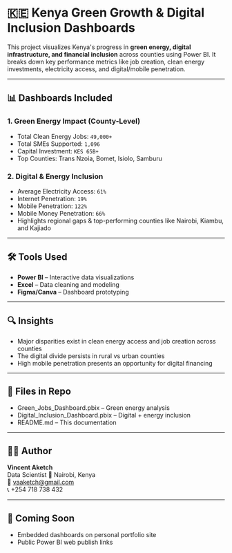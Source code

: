 # 🇰🇪 Kenya Green Growth & Digital Inclusion Dashboards

This project visualizes Kenya's progress in **green energy, digital infrastructure, and financial inclusion** across counties using Power BI. It breaks down key performance metrics like job creation, clean energy investments, electricity access, and digital/mobile penetration.

---

## 📊 Dashboards Included

### 1. **Green Energy Impact (County-Level)**
- Total Clean Energy Jobs: `49,000+`
- Total SMEs Supported: `1,096`
- Capital Investment: `KES 65B+`
- Top Counties: Trans Nzoia, Bomet, Isiolo, Samburu

### 2. **Digital & Energy Inclusion**
- Average Electricity Access: `61%`
- Internet Penetration: `19%`
- Mobile Penetration: `122%`
- Mobile Money Penetration: `66%`
- Highlights regional gaps & top-performing counties like Nairobi, Kiambu, and Kajiado

---

## 🛠 Tools Used
- **Power BI** – Interactive data visualizations
- **Excel** – Data cleaning and modeling
- **Figma/Canva** – Dashboard prototyping

---

## 🔍 Insights
- Major disparities exist in clean energy access and job creation across counties
- The digital divide persists in rural vs urban counties
- High mobile penetration presents an opportunity for digital financing

---

## 📁 Files in Repo
- Green_Jobs_Dashboard.pbix – Green energy analysis
- Digital_Inclusion_Dashboard.pbix – Digital + energy inclusion
- README.md – This documentation

---

## 👨‍💻 Author

**Vincent Aketch**  
Data Scientist
📍 Nairobi, Kenya  
📧 vaaketch@gmail.com  
📞 +254 718 738 432  

---

## 🚀 Coming Soon
- Embedded dashboards on personal portfolio site
- Public Power BI web publish links

